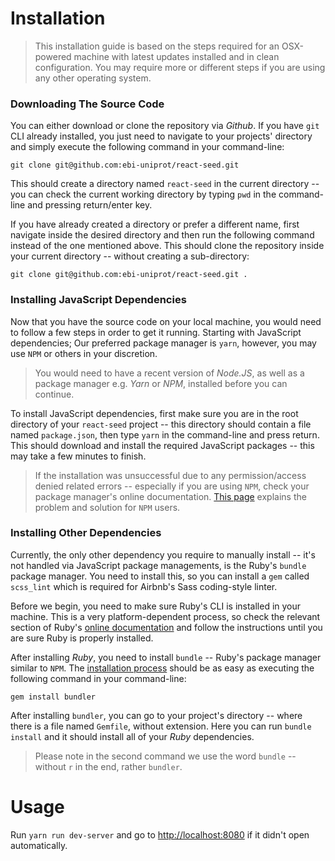 # Installation

> This installation guide is based on the steps required for an
> OSX-powered machine with latest updates installed and in clean
> configuration. You may require more or different steps if you are
> using any other operating system.

### Downloading The Source Code

You can either download or clone the repository via *Github*. If you have `git` CLI already installed, you just need to navigate to your projects' directory and simply execute the following command in your command-line:

`git clone git@github.com:ebi-uniprot/react-seed.git`

This should create a directory named `react-seed` in the current directory -- you can check the current working directory by typing `pwd` in the command-line and pressing return/enter key. 

If you have already created a directory or prefer a different name, first navigate inside the desired directory and then run the following command instead of the one mentioned above. This should clone the repository inside your current directory -- without creating a sub-directory:

`git clone git@github.com:ebi-uniprot/react-seed.git .`

### Installing JavaScript Dependencies

Now that you have the source code on your local machine, you would need to follow a few steps in order to get it running. Starting with JavaScript dependencies; Our preferred package manager is `yarn`, however, you may use `NPM` or others in your discretion.

> You would need to have a recent version of *Node.JS*, as well as 
> a package manager e.g. *Yarn* or *NPM*, installed before you can continue.

To install JavaScript dependencies, first make sure you are in the root directory of your `react-seed` project -- this directory should contain a file named `package.json`, then type `yarn` in the command-line and press return. This should download and install the required JavaScript packages -- this may take a few minutes to finish. 

> If the installation was unsuccessful due to any permission/access
> denied related errors -- especially if you are using `NPM`, check your
> package manager's online documentation. [This page](https://docs.npmjs.com/getting-started/fixing-npm-permissions) explains the 
> problem and solution for `NPM` users.

### Installing Other Dependencies

Currently, the only other dependency you require to manually install -- it's not handled via JavaScript package managements, is the Ruby's `bundle` package manager. You need to install this, so you can install a `gem` called `scss_lint` which is required for Airbnb's Sass coding-style linter.

Before we begin, you need to make sure Ruby's CLI is installed in your machine. This is a very platform-dependent process, so check the relevant section of Ruby's [online documentation](https://www.ruby-lang.org/en/documentation/installation/) and follow the instructions until you are sure Ruby is properly installed.

After installing *Ruby*, you need to install `bundle` -- Ruby's package manager similar to `NPM`. The [installation process](http://bundler.io/v1.16/guides/using_bundler_in_applications.html) should be as easy as executing the following command in your command-line:

`gem install bundler`

After installing `bundler`, you can go to your project's directory -- where there is a file named `Gemfile`, without extension. Here you can run `bundle install` and it should install all of your *Ruby* dependencies.

> Please note in the second command we use the word `bundle` -- without `r` in the end, rather `bundler`.



# Usage

Run `yarn run dev-server` and go to [http://localhost:8080](http://localhost:8080) if it didn't open automatically.